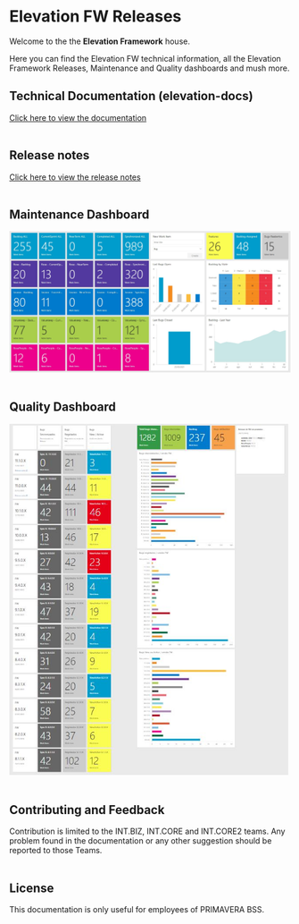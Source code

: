 # Elevation FW Releases

Welcome to the the **Elevation Framework** house.

Here you can find the Elevation FW technical information, all the Elevation Framework Releases, Maintenance and Quality dashboards and mush more.

## Technical Documentation (elevation-docs)

[Click here to view the documentation](https://devops.primaverabss.com/elevation-docs/) 
<br/><br/>

## Release notes

[Click here to view the release notes](./releasenotes/releasenotes.md)
<br/><br/>

## Maintenance Dashboard

<a href="https://tfs.primaverabss.com/tfs/P.TEC.Elevation/Elevation3/INT-FW?activeDashboardId=2e64cacd-a914-49a1-b029-f846d0d6b9bc" target="_blank"><img src="./images/maintenanceDashboard.jpg" width="800"></a>
<br/><br/>

## Quality Dashboard

<a href="https://tfs.primaverabss.com/tfs/P.TEC.Elevation/Elevation3/INT-FW?activeDashboardId=1510fbb8-9795-4e18-9fe8-cc55bbe0592f" target="_blank"><img src="./images/releaseQualityDashboard.JPG" width="500"></a>
<br/><br/>

## Contributing and Feedback

Contribution is limited to the INT.BIZ, INT.CORE and INT.CORE2 teams.
Any problem found in the documentation or any other suggestion should be reported to those Teams.
<br/><br/>

## License

This documentation is only useful for employees of PRIMAVERA BSS.
